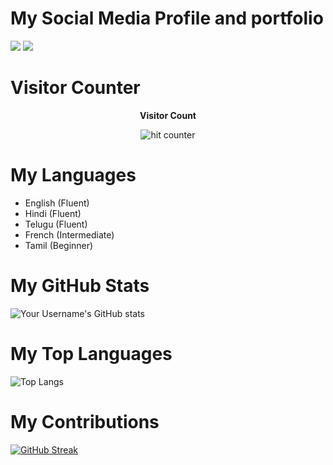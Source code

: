 # My Social Media Profile and portfolio
[<img src="https://img.shields.io/badge/linkedin-%230077B5.svg?&style=for-the-badge&logo=linkedin&logoColor=white" />]([http://www.linkedin.com/in/gautamvarmadatla](https://www.linkedin.com/in/gautam-varma-datla-38580a218/))  [<img src="https://img.shields.io/badge/portfolio-%2312100E.svg?&style=for-the-badge&logo=website&logoColor=white" />](https://gautamvarmadatlaedu.github.io/portfolio/)

# Visitor Counter
<div align="center">
 <p><strong>Visitor Count</strong></p>
 <img src="https://profile-counter.glitch.me/gautamvarmadatla/count.svg" alt="hit counter" align="center">
</div>

# My Languages
* English (Fluent)
* Hindi (Fluent)
* Telugu (Fluent)
* French (Intermediate)
* Tamil (Beginner)

# My GitHub Stats
![Your Username's GitHub stats](https://github-readme-stats.vercel.app/api?username=gautamvarmadatla&count_private=true&show_icons=true&theme=dark)

# My Top Languages
![Top Langs](https://github-readme-stats.vercel.app/api/top-langs/?username=gautamvarmadatla&layout=compact&theme=dark)

# My Contributions
[![GitHub Streak](http://github-readme-streak-stats.herokuapp.com?user=yourusername&theme=dark)](https://git.io/streak-stats)


